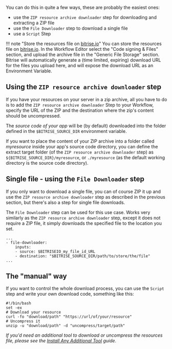 You can do this in quite a few ways, these are probably the easiest ones:

* use the `ZIP resource archive downloader` step for downloading and extracting a ZIP file
* use the `File Downloader` step to download a single file
* use a `Script` Step

!!! note "Store the resources file on [bitrise.io](https://www.bitrise.io)"
    You can store the resources file on [bitrise.io](https://www.bitrise.io).
    In the Workflow Editor select the "Code signing & Files" section,
    and upload the archive file in the "Generic File Storage" section.
    Bitrise will automatically generate a (time limited, expiring) download URL
    for the files you upload here, and will expose the download URL
    as an Environment Variable.

## Using the `ZIP resource archive downloader` step

If you have your resources on your server in a zip archive, all you have to do
is to add the `ZIP resource archive downloader` Step to your Workflow,
specify the URL of the ZIP and the destination where the zip's content should be uncompressed.

The _source code of your app_ will be (by default) downloaded into the folder
defined in the `$BITRISE_SOURCE_DIR` environment variable.

If you want to place the content of your ZIP archive into a folder called *myresource*
inside your app's source code directory, you can define the extract target folder
(of the `ZIP resource archive downloader` step) as `${BITRISE_SOURCE_DIR}/myresource`,
or `./myresource` (as the default working directory is the source code directory).


## Single file - using the `File Downloader` step

If you only want to download a single file, you can of course ZIP it up and
use the `ZIP resource archive downloader` step as described in the previous section,
but there's also a step for single file downloads.

The `File Downloader` step can be used for this use case. Works very similarly as the
`ZIP resource archive downloader` step, except it does not require a ZIP file,
it simply downloads the specified file to the location you set.


```
...
- file-downloader:
    inputs:
    - source: $BITRISEIO_my_file_id_URL
    - destination: "$BITRISE_SOURCE_DIR/path/to/store/the/file"
...
```


## The "manual" way

If you want to control the whole download process, you can use the `Script` step
and write your own download code, something like this:

```
#!/bin/bash
set -ex
# Download your resource
curl -fo "download/path" "https://url/of/your/resource"
# Uncompress it
unzip -u "download/path" -d "uncompress/target/path"
```

_If you'd need an additional tool to download or uncompress the resources file,
please see the [Install Any Additional Tool](/tips-and-tricks/install-additional-tools/) guide._
